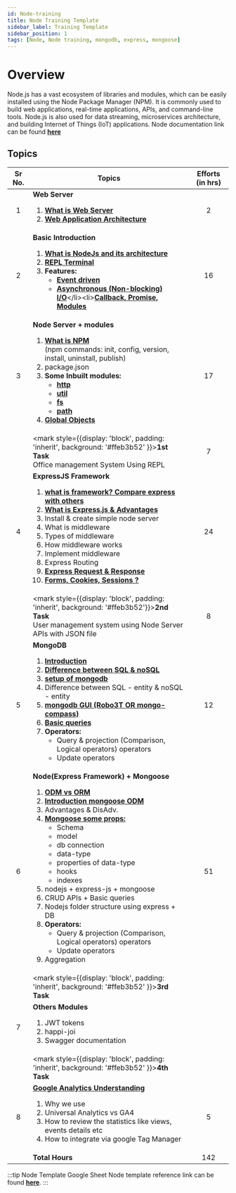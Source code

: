 ```yaml
---
id: Node-training
title: Node Training Template
sidebar_label: Training Template
sidebar_position: 1
tags: [Node, Node training, mongodb, express, mongoose]
---
```


# Overview

Node.js has a vast ecosystem of libraries and modules, which can be easily installed using the Node Package Manager (NPM). It is commonly used to build web applications, real-time applications, APIs, and command-line tools. Node.js is also used for data streaming, microservices architecture, and building Internet of Things (IoT) applications.
Node documentation link can be found [**here**](https://nodejs.org/api/)

## Topics

Sr No. | Topics | Efforts (in hrs)
:-: | --- | :-:
1 | **Web Server** <ol><li>[**What is Web Server**](https://www.techtarget.com/whatis/definition/Web-server)</li><li>[**Web Application Architecture**](https://www.interviewbit.com/blog/web-application-architecture/)</li></ol> | 2 |
2 | **Basic Introduction** <ol><li>[**What is NodeJs and its architecture**](http://web.archive.org/web/20170208132221/https://arenli.com/architecture-of-node-js-internal-codebase-57cd8376b71f#.g433445ik)</li><li>[**REPL Terminal**](https://www.tutorialspoint.com/nodejs/nodejs_repl_terminal.htm)</li><li>**Features:**<ul><li>[**Event driven**](https://www.geeksforgeeks.org/explain-event-driven-programming-in-node-js/)</li><li>[**Asynchronous (Non-blocking) I/O**](https://www.geeksforgeeks.org/blocking-and-non-blocking-in-node-js/#:~:text=Non%2DBlocking%3A%20It%20refers%20to,necessarily%20execute%20line%20by%20line.)</li><li>[**Callback, Promise, Modules**](https://www.tutorialspoint.com/nodejs/nodejs_callbacks_concept.htm)</li></ul></li></ol> | 16 |
3 | **Node Server + modules** <ol><li>[**What is NPM**](https://t.ly/OAx0D) <br />(npm commands: init, config, version, install, uninstall, publish)</li><li>package.json</li><li>**Some Inbuilt modules:**<ul><li>[**http**](https://www.geeksforgeeks.org/node-js-http-module/?ref=gcse)</li><li>[**util**](https://www.geeksforgeeks.org/node-js-utility-module/?ref=gcse)</li><li>[**fs**](https://www.geeksforgeeks.org/node-js-file-system/?ref=lbp)</li><li>[**path**](https://www.geeksforgeeks.org/node-js-path-extname-method/?ref=lbp)</li></ul></li><li>[**Global Objects**](https://www.geeksforgeeks.org/node-js-global-objects/?ref=gcse)</li></ol> | 17 |
| | <mark style={{display: 'block', padding: 'inherit', background: '#ffeb3b52' }}>**1st Task** <br />Office management System Using REPL</mark> | 7 |
4 | **ExpressJS Framework** <ol><li>[**what is framework? Compare express with others**](https://www.geeksforgeeks.org/node-js-frameworks/)</li><li>[**What is Express.js & Advantages**](https://www.simplilearn.com/tutorials/nodejs-tutorial/what-is-express-js)</li><li>Install & create simple node server</li><li>What is middleware</li><li>Types of middleware</li><li>How middleware works</li><li>Implement middleware</li><li>Express Routing</li><li>[**Express Request & Response**](https://www.pabbly.com/tutorials/express-js-request-response/)</li><li>[**Forms, Cookies, Sessions ?**](https://www.geeksforgeeks.org/session-cookies-in-node-js/)</li></ol> | 24 |
| | <mark style={{display: 'block', padding: 'inherit', background: '#ffeb3b52'}}>**2nd Task** <br /> User management system using Node Server APIs with JSON file</mark> | 8 |
5 | **MongoDB** <ol><li>[**Introduction**](https://www.geeksforgeeks.org/mongodb-an-introduction/)</li><li>[**Difference between SQL & noSQL**](https://www.geeksforgeeks.org/difference-between-sql-and-nosql/)</li><li>[**setup of mongodb**](https://docs.mongodb.com/manual/tutorial/install-mongodb-on-ubuntu/)</li><li>Difference between SQL - entity & noSQL - entity</li><li>[**mongodb GUI (Robo3T OR mongo-compass)**](https://www.dotnetjalps.com/2018/03/install-robo3t-robmongo-ubuntu.html)</li><li>[**Basic queries**](https://docs.mongodb.com/)</li><li>**Operators:**<ul><li>Query & projection (Comparison, Logical operators) operators</li><li>Update operators</li></ul></li></ol> | 12 |
6 | **Node(Express Framework) + Mongoose** <ol><li>[**ODM vs ORM**](https://medium.com/spidernitt/orm-and-odm-a-brief-introduction-369046ec57eb)</li><li>[**Introduction mongoose ODM**](https://www.youtube.com/watch?v=swWRUvluSkE&list=PLGquJ_T_JBMQ1C0Pp41sykceli8G1UGtg&index=1)</li><li>Advantages & DisAdv.</li><li>[**Mongoose some props:**](https://mongoosejs.com/docs/api.html)<ul><li>Schema</li><li>model</li><li>db connection</li><li>data-type</li><li>properties of data-type</li><li>hooks</li><li>indexes</li></ul></li><li>nodejs + express-js + mongoose</li><li>CRUD APIs + Basic queries</li><li>Nodejs folder structure using express + DB</li><li>**Operators:**<ul><li>Query & projection (Comparison, Logical operators) operators</li><li>Update operators</li></ul></li><li>Aggregation</li></ol> | 51 |
| | <mark style={{display: 'block', padding: 'inherit', background: '#ffeb3b52' }}>**3rd Task**</mark> |
7 | **Others Modules** <ol><li>JWT tokens</li><li>happi-joi</li><li>Swagger documentation</li></ol> |
| | <mark style={{display: 'block', padding: 'inherit', background: '#ffeb3b52' }}>**4th Task**</mark> |
8 | [**Google Analytics Understanding**](https://docs.google.com/document/d/1Cj22DNBM3ZgcoExcM9e2y6lIlX5Cl0QSkdBIrjNw3ZU/edit?usp=sharing) <ol><li>Why we use</li><li>Universal Analytics vs GA4</li><li>How to review the statistics like views, events details etc</li><li>How to integrate via google Tag Manager</li></ol> | 5 |
| | **Total Hours** | 142 |

:::tip Node Template Google Sheet
Node template reference link can be found [**here**](https://docs.google.com/spreadsheets/d/1tlib2XsXi_2gc0kFTv9rBUEYbv60XLtOtopAPGHI2q8/edit#gid=1636971823).
:::